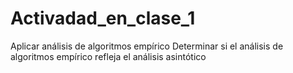 # Activadad_en_clase_1
Aplicar análisis de algoritmos empírico Determinar si el análisis de algoritmos empírico refleja el análisis asintótico
